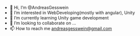- 👋 Hi, I’m @AndreasGesswein
- 👀 I’m interested in WebDeveloping(mostly with angular), Unity
- 🌱 I’m currently learning Unity game development
- 💞️ I’m looking to collaborate on ...
- 📫 How to reach me andreasgesswein@gmail.com

<!---
AndreasGesswein/AndreasGesswein is a ✨ special ✨ repository because its `README.md` (this file) appears on your GitHub profile.
You can click the Preview link to take a look at your changes.
--->
